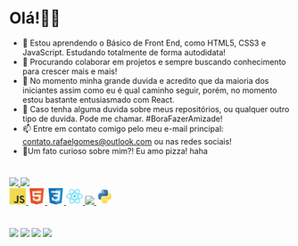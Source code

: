 # Olá!🐱‍🏍
- 🌱 Estou aprendendo o Básico de Front End, como HTML5, CSS3 e JavaScript. Estudando totalmente de forma autodidata!
- 👯 Procurando colaborar em projetos e sempre buscando conhecimento para crescer mais e mais!
- 🤔 No momento minha grande duvida e acredito que da maioria dos iniciantes assim como eu é qual caminho seguir, porém, no momento estou bastante entusiasmado com React.
- 💬 Caso tenha alguma duvida sobre meus repositórios, ou qualquer outro tipo de duvida. Pode me chamar. #BoraFazerAmizade!
- 📫 Entre em contato comigo pelo meu e-mail principal: contato.rafaelgomes@outlook.com ou nas redes sociais!
- 🍕Um fato curioso sobre mim?! Eu amo pizza! haha
#
<section>
  <a href="#">
  <img height=180em src='https://github-readme-stats.vercel.app/api?username=rafaelgomesxavier&show_icons=true&theme=dracula'>
  <img height=180em src='https://github-readme-stats.vercel.app/api/top-langs/?username=rafaelgomesxavier&layout=compact&theme=dracula'>
  <br>
  
  
  <img height=30em src='https://github.com/devicons/devicon/blob/master/icons/javascript/javascript-original.svg'>
  <img height=30em src='https://github.com/devicons/devicon/blob/master/icons/html5/html5-original.svg'>
  <img height=30em src='https://github.com/devicons/devicon/blob/master/icons/css3/css3-original.svg'>
  <img height=30em src='https://github.com/devicons/devicon/blob/master/icons/react/react-original.svg'>
  <img height=30em src='https://github.com/devicons/devicon/blob/master/icons/react/nodejs-original.svg'>
  <img height=30em src='https://github.com/devicons/devicon/blob/master/icons/python/python-original.svg'>
</section>
<p></p>
  

#
<section>
<a href='https://www.linkedin.com/in/rafaelgomesxavier' target='_blank'><img src='https://img.shields.io/badge/LinkedIn-0077B5?style=for-the-badge&logo=linkedin&logoColor=white'></a>
<a href='https://github.com/RafaelGomesXavier' target='_blank'><img src='https://img.shields.io/badge/GitHub-100000?style=for-the-badge&logo=github&logoColor=white'></a>
<a href='https://open.spotify.com/user/12177609036' target='_blank'><img src='https://img.shields.io/badge/Spotify-1ED760?&style=for-the-badge&logo=spotify&logoColor=white'></a>
<a href='mailto:contato.rafaelgomes@outlook.com' target='_blank'><img src='https://img.shields.io/badge/Microsoft_Outlook-0078D4?style=for-the-badge&logo=microsoft-outlook&logoColor=white'></a>
</section>
